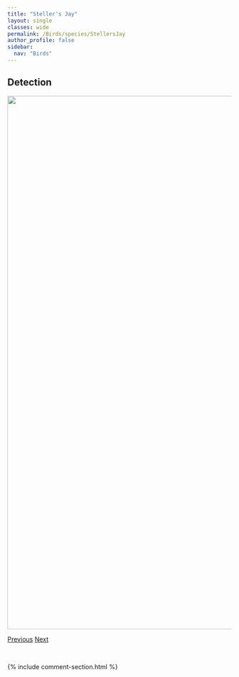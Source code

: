 ```yaml
---
title: "Steller's Jay"
layout: single
classes: wide
permalink: /Birds/species/StellersJay
author_profile: false
sidebar:
  nav: "Birds"
---
```


<h2>Detection</h2>

<a href="https://drive.google.com/uc?export=view&id=1yOe2suSfIpHwFC28WP_jcZ3Q0ebWpS06">
<img src="https://drive.google.com/uc?export=view&id=1yOe2suSfIpHwFC28WP_jcZ3Q0ebWpS06" height = "1200" width = "800">
</a>


<a href="/DevelopmentWebsite/Birds/species/SharptailedGrouse" class="pagination--pager" title="Tympanuchus phasianellus">Previous</a> <a href="/DevelopmentWebsite/Birds/species/SwainsonsHawk" class="pagination--pager" title="Buteo swainsoni">Next</a>

<p>&nbsp;</p>

{% include comment-section.html %}
